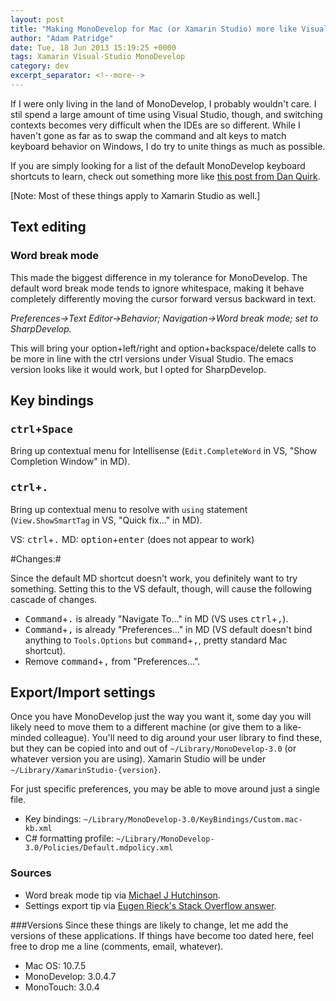 ```yaml
---
layout: post
title: "Making MonoDevelop for Mac (or Xamarin Studio) more like Visual Studio"
author: "Adam Patridge"
date: Tue, 18 Jun 2013 15:19:25 +0000
tags: Xamarin Visual-Studio MonoDevelop
category: dev
excerpt_separator: <!--more-->
---
```


If I were only living in the land of MonoDevelop, I probably wouldn't care. I stil spend a large amount of time using Visual Studio, though, and switching contexts becomes very difficult when the IDEs are so different. While I haven't gone as far as to swap the command and alt keys to match keyboard behavior on Windows, I do try to unite things as much as possible.

If you are simply looking for a list of the default MonoDevelop keyboard shortcuts to learn, check out something more like [this post from Dan Quirk](http://maccork.com/2011/02/26/monodevelop-keyboard-shortcuts/).

<!--more-->

[Note: Most of these things apply to Xamarin Studio as well.]

## Text editing

### Word break mode

This made the biggest difference in my tolerance for MonoDevelop. The default word break mode tends to ignore whitespace, making it behave completely differently moving the cursor forward versus backward in text.

*Preferences->Text Editor->Behavior; Navigation->Word break mode; set to SharpDevelop.*

This will bring your option+left/right and option+backspace/delete calls to be more in line with the ctrl versions under Visual Studio. The emacs version looks like it would work, but I opted for SharpDevelop.

## Key bindings

### <kbd>ctrl</kbd>+<kbd>Space</kbd>

Bring up contextual menu for Intellisense (`Edit.CompleteWord` in VS, "Show Completion Window" in MD).

### <kbd>ctrl</kbd>+<kbd>.</kbd>

Bring up contextual menu to resolve with `using` statement (`View.ShowSmartTag` in VS, "Quick fix..." in MD).

VS: <kbd>ctrl</kbd>+<kbd>.</kbd>
MD: <kbd>option</kbd>+<kbd>enter</kbd> (does not appear to work)

#Changes:#

Since the default MD shortcut doesn't work, you definitely want to try something. Setting this to the VS default, though, will cause the following cascade of changes.

* <kbd>Command</kbd>+<kbd>.</kbd> is already "Navigate To..." in MD (VS uses <kbd>ctrl</kbd>+<kbd>,</kbd>).
* <kbd>Command</kbd>+<kbd>,</kbd> is already "Preferences..." in MD (VS default doesn't bind anything to `Tools.Options` but <kbd>command</kbd>+<kbd>,</kbd>, pretty standard Mac shortcut).
* Remove <kbd>command</kbd>+<kbd>,</kbd> from "Preferences...".

## Export/Import settings

Once you have MonoDevelop just the way you want it, some day you will likely need to move them to a different machine (or give them to a like-minded colleague). You'll need to dig around your user library to find these, but they can be copied into and out of `~/Library/MonoDevelop-3.0` (or whatever version you are using). Xamarin Studio will be under `~/Library/XamarinStudio-{version}`.

For just specific preferences, you may be able to move around just a single file.

* Key bindings: `~/Library/MonoDevelop-3.0/KeyBindings/Custom.mac-kb.xml`
* C# formatting profile: `~/Library/MonoDevelop-3.0/Policies/Default.mdpolicy.xml`

### Sources

* Word break mode tip via [Michael J Hutchinson](http://mjhutchinson.com/journal/2011/02/monodevelop_tips_word_breaking).
* Settings export tip via [Eugen Rieck's Stack Overflow answer](http://stackoverflow.com/q/9313350/48700).

###Versions
Since these things are likely to change, let me add the versions of these applications. If things have become too dated here, feel free to drop me a line (comments, email, whatever).

* Mac OS: 10.7.5
* MonoDevelop: 3.0.4.7
* MonoTouch: 3.0.4
